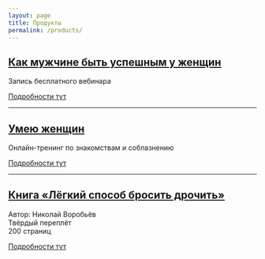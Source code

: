 ```yaml
---
layout: page
title: Продукты
permalink: /products/
---
```


## [Как мужчине быть успешным у женщин](/products/be-successful/)

Запись бесплатного вебинара

[Подробности тут](/products/be-successful/)

----

## [Умею женщин](http://prolubov.prorealnost.com/offer/trening-umeiu-zhenschin?src=videokurs)

Онлайн-тренинг по знакомствам и соблазнению

[Подробности тут](http://prolubov.prorealnost.com/offer/trening-umeiu-zhenschin?src=videokurs)

----

## [Книга «Лёгкий способ бросить дрочить»](/products/lsbd/)

Автор: Николай Воробьёв  
Твёрдый переплёт  
200 страниц

[Подробности тут](/products/lsbd/)
